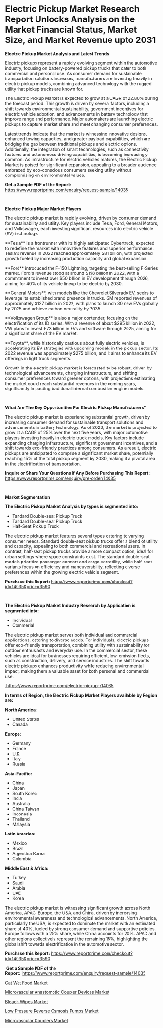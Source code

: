 <p><h1>Electric Pickup Market Research Report Unlocks Analysis on the Market Financial Status, Market Size, and Market Revenue upto 2031</h1></p><p><strong>Electric Pickup Market Analysis and Latest Trends</strong></p>
<p><p>Electric pickups represent a rapidly evolving segment within the automotive industry, focusing on battery-powered pickup trucks that cater to both commercial and personal use. As consumer demand for sustainable transportation solutions increases, manufacturers are investing heavily in electric pickup models, combining advanced technology with the rugged utility that pickup trucks are known for.</p><p>The Electric Pickup Market is expected to grow at a CAGR of 22.80% during the forecast period. This growth is driven by several factors, including a shift towards environmental sustainability, government incentives for electric vehicle adoption, and advancements in battery technology that improve range and performance. Major automakers are launching electric pickups to capture market share and meet changing consumer preferences.</p><p>Latest trends indicate that the market is witnessing innovative designs, enhanced towing capacities, and greater payload capabilities, which are bridging the gap between traditional pickups and electric options. Additionally, the integration of smart technologies, such as connectivity features and autonomous driving capabilities, is becoming increasingly common. As infrastructure for electric vehicles matures, the Electric Pickup Market is poised for significant expansion, appealing to a broader audience embraced by eco-conscious consumers seeking utility without compromising on environmental values.</p></p>
<p><strong>Get a Sample PDF of the Report:&nbsp;</strong> <a href="https://www.reportprime.com/enquiry/request-sample/14035">https://www.reportprime.com/enquiry/request-sample/14035</a></p>
<p>&nbsp;</p>
<p><strong>Electric Pickup Major Market Players</strong></p>
<p><p>The electric pickup market is rapidly evolving, driven by consumer demand for sustainability and utility. Key players include Tesla, Ford, General Motors, and Volkswagen, each investing significant resources into electric vehicle (EV) technology.</p><p>**Tesla** is a frontrunner with its highly anticipated Cybertruck, expected to redefine the market with innovative features and superior performance. Tesla's revenue in 2022 reached approximately $81 billion, with projected growth fueled by increasing production capacity and global expansion.</p><p>**Ford** introduced the F-150 Lightning, targeting the best-selling F-Series market. Ford's revenue stood at around $158 billion in 2022, with a commitment to invest over $50 billion in EV development through 2026, aiming for 40% of its vehicle lineup to be electric by 2030.</p><p>**General Motors**, with models like the Chevrolet Silverado EV, seeks to leverage its established brand presence in trucks. GM reported revenues of approximately $127 billion in 2022, with plans to launch 30 new EVs globally by 2025 and achieve carbon neutrality by 2035.</p><p>**Volkswagen Group** is also a major contender, focusing on the electrification of its ID series. With a revenue of about $295 billion in 2022, VW plans to invest €73 billion in EVs and software through 2025, aiming for a significant share of the EV market.</p><p>**Toyota**, while historically cautious about fully electric vehicles, is accelerating its EV strategies with upcoming models in the pickup sector. Its 2022 revenue was approximately $275 billion, and it aims to enhance its EV offerings in light truck segments.</p><p>Growth in the electric pickup market is forecasted to be robust, driven by technological advancements, charging infrastructure, and shifting consumer preferences toward greener options, with projections estimating the market could reach substantial revenues in the coming years, significantly impacting traditional internal combustion engine models.</p></p>
<p>&nbsp;</p>
<p><strong>What Are The Key Opportunities For Electric Pickup Manufacturers?</strong></p>
<p><p>The electric pickup market is experiencing substantial growth, driven by increasing consumer demand for sustainable transport solutions and advancements in battery technology. As of 2023, the market is projected to grow at a CAGR of 25% over the next five years, with major automotive players investing heavily in electric truck models. Key factors include expanding charging infrastructure, significant government incentives, and a shift towards eco-friendly practices among consumers. As a result, electric pickups are anticipated to comprise a significant market share, potentially reaching 15% of the total pickup segment by 2030, making it a pivotal area in the electrification of transportation.</p></p>
<p><strong>Inquire or Share Your Questions If Any Before Purchasing This Report:</strong> <a href="https://www.reportprime.com/enquiry/pre-order/14035">https://www.reportprime.com/enquiry/pre-order/14035</a></p>
<p>&nbsp;</p>
<p><strong>Market Segmentation</strong></p>
<p><strong>The Electric Pickup Market Analysis by types is segmented into:</strong></p>
<p><ul><li>Tandard Double-seat Pickup Truck</li><li>Tandard Double-seat Pickup Truck</li><li>Half-Seat Pickup Truck</li></ul></p>
<p><p>The electric pickup market features several types catering to varying consumer needs. Standard double-seat pickup trucks offer a blend of utility and capacity, appealing to both commercial and recreational users. In contrast, half-seat pickup trucks provide a more compact option, ideal for urban settings where space constraints exist. The standard double-seat models prioritize passenger comfort and cargo versatility, while half-seat variants focus on efficiency and maneuverability, reflecting diverse preferences within the growing electric vehicle segment.</p></p>
<p><strong>Purchase this Report:&nbsp;</strong><a href="https://www.reportprime.com/checkout?id=14035&price=3590">https://www.reportprime.com/checkout?id=14035&price=3590</a></p>
<p>&nbsp;</p>
<p><strong>The Electric Pickup Market Industry Research by Application is segmented into:</strong></p>
<p><ul><li>Individual</li><li>Commerial</li></ul></p>
<p><p>The electric pickup market serves both individual and commercial applications, catering to diverse needs. For individuals, electric pickups offer eco-friendly transportation, combining utility with sustainability for outdoor enthusiasts and everyday use. In the commercial sector, these vehicles are ideal for businesses requiring efficient, low-emission fleets, such as construction, delivery, and service industries. The shift towards electric pickups enhances productivity while reducing environmental impact, making them a valuable asset for both personal and commercial use.</p></p>
<p><a href="https://www.reportprime.com/electric-pickup-r14035">&nbsp;https://www.reportprime.com/electric-pickup-r14035</a></p>
<p><strong>In terms of Region, the Electric Pickup Market Players available by Region are:</strong></p>
<p>
    <p> <strong> North America: </strong>
        <ul>
            <li>United States</li>
            <li>Canada</li>
        </ul>
        </p> 
    <p> <strong> Europe: </strong>
        <ul>
            <li>Germany</li>
            <li>France</li>
            <li>U.K.</li>
            <li>Italy</li>
            <li>Russia</li>
        </ul>
        </p> 
    <p> <strong> Asia-Pacific: </strong>
        <ul>
            <li>China</li>
            <li>Japan</li>
            <li>South Korea</li>
            <li>India</li>
            <li>Australia</li>
            <li>China Taiwan</li>
            <li>Indonesia</li>
            <li>Thailand</li>
            <li>Malaysia</li>
        </ul>
        </p> 
    <p> <strong> Latin America: </strong>
        <ul>
            <li>Mexico</li>
            <li>Brazil</li>
            <li>Argentina Korea</li>
            <li>Colombia</li>
        </ul>
        </p> 
    <p> <strong> Middle East & Africa: </strong>
        <ul>
            <li>Turkey</li>
            <li>Saudi</li>
            <li>Arabia</li>
            <li>UAE</li>
            <li>Korea</li>
        </ul>
    </p>
    </p>
<p><p>The electric pickup market is witnessing significant growth across North America, APAC, Europe, the USA, and China, driven by increasing environmental awareness and technological advancements. North America, particularly the USA, is expected to dominate the market with an estimated share of 40%, fueled by strong consumer demand and supportive policies. Europe follows with a 25% share, while China accounts for 20%. APAC and other regions collectively represent the remaining 15%, highlighting the global shift towards electrification in the automotive sector.</p></p>
<p><strong>Purchase this Report: </strong><a href="https://www.reportprime.com/checkout?id=14035&price=3590">https://www.reportprime.com/checkout?id=14035&price=3590</a></p>
<p>&nbsp;<strong>Get a Sample PDF of the Report:&nbsp;&nbsp;</strong><a href="https://www.reportprime.com/enquiry/request-sample/14035">https://www.reportprime.com/enquiry/request-sample/14035</a></p>
<p><strong></strong></p>
<p><p><a href="https://www.linkedin.com/pulse/cat-wet-food-market-analysis-report-global-insights-region-type-4yolc?trackingId=J8tHvZjfRpGgcWVss7D6dg%3D%3D">Cat Wet Food Market</a></p><p><a href="https://medium.com/@adrainratke1972/the-microvascular-anastomotic-coupler-devices-market-is-experiencing-higher-than-anticipated-f18edd20dd67?postPublishedType=initial">Microvascular Anastomotic Coupler Devices Market</a></p><p><a href="https://www.linkedin.com/pulse/global-bleach-wipes-market-size-expected-reach-cagr-41-report-rfiif?trackingId=HUC%2FJG%2BSTnC988mWfC0C2w%3D%3D">Bleach Wipes Market</a></p><p><a href="https://issuu.com/reportprime-2/docs/low-pressure-reverse-osmosis-pumps-_82a037374f6061">Low Pressure Reverse Osmosis Pumps Market</a></p><p><a href="https://medium.com/@minervawunsch/what-is-microvascular-couplers-market-795501605f66">Microvascular Couplers Market</a></p></p>